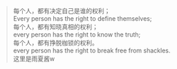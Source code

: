 > 每个人，都有决定自己是谁的权利；  
> Every person has the right to define themselves;   
> 每个人，都有知晓真相的权利；  
> every person has the right to know the truth;   
> 每个人，都有挣脱枷锁的权利。  
> every person has the right to break free from shackles.  
这里是雨夏酱w
